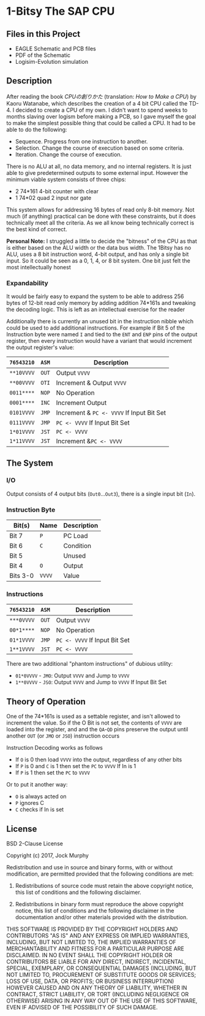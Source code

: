 # 1-Bitsy The SAP CPU

## Files in this Project

- EAGLE Schematic and PCB files
- PDF of the Schematic
- Logisim-Evolution simulation 

## Description 
After reading the book *CPUの創りかた* (translation: *How to Make a CPU*) by Kaoru Watanabe, which describes the creation of a 4 bit CPU called the TD-4. I decided to create a CPU of my own.  I didn't want to spend weeks to months slaving over logism before making a PCB, so I gave myself the goal to make the simplest possible thing that could be called a CPU.  It had to be able to do the following:

- Sequence.  Progress from one instruction to another.
- Selection. Change the course of execution based on some criteria.
- Iteration. Change the course of execution.

There is no ALU at all, no data memory, and no internal registers.  It is just able to give predetermined outputs to some external input.  However the minimum viable system consists of three chips:

- 2 74*161 4-bit counter with clear
- 1 74*02 quad 2 input nor gate

This system allows for addressing 16 bytes of read only 8-bit memory.  Not much (if anything) practical can be done with these constraints, but it does technically meet all the criteria.  As we all know being technically correct is the best kind of correct.

**Personal Note:** I struggled a little to decide the "bitness" of the CPU as that is either based on the ALU width or the data bus width.  The 1Bitsy has no ALU, uses a 8 bit instruction word, 4-bit output, and has only a single bit input.  So it could be seen as a 0, 1, 4, or 8 bit system.  One bit just felt the most intellectually honest


### Expandability 

It would be fairly easy to expand the system to be able to address 256 bytes of 12-bit read only memory by adding addition 74*161s and tweaking the decoding logic.  This is left as an intellectual exercise for the reader

Additionally there is currently an unused bit in the instruction nibble which could be used to add additional instructions.  For example if Bit 5 of the Instruction byte were named `I` and tied to the `ENT` and `ENP` pins of the output register, then every instruction would have a variant that would increment the output register's value:

| `76543210` | `ASM` | Description                               |
| ---------- | ----- | -----------------------------             |     
| `**10VVVV` | `OUT` | Output `VVVV`                             | 
| `**00VVVV` | `OTI` | Increment & Output `VVVV`                 | 
| `0011****` | `NOP` | No Operation                              | 
| `0001****` | `INC` | Increment Output                          | 
| `0101VVVV` | `JMP` | Increment & `PC <- VVVV` If Input Bit Set | 
| `0111VVVV` | `JMP` | `PC <- VVVV` If Input Bit Set             | 
| `1*01VVVV` | `JST` | `PC <- VVVV`                              | 
| `1*11VVVV` | `JST` | Increment &`PC <- VVVV`                   | 


## The System

### I/O

Output consists of 4 output bits (`Out0`...`Out3`), there is a single input bit (`In`).

### Instruction Byte

| Bit(s)   | Name   | Description |
| -------- | -----  | ----------- |
| Bit  7   | `P`    | PC Load     |
| Bit  6   | `C`    | Condition   |
| Bit  5   |        | Unused      |
| Bit  4   | `O`    | Output      |
| Bits 3-0 | `VVVV` | Value       |


### Instructions

| `76543210` | `ASM` | Description                   |
| ---------- | ----- | ----------------------------- |     
| `***0VVVV` | `OUT` | Output `VVVV`                 | 
| `00*1****` | `NOP` | No Operation                  | 
| `01*1VVVV` | `JMP` | `PC <- VVVV` If Input Bit Set | 
| `1**1VVVV` | `JST` | `PC <- VVVV`                  | 

There are two additional "phantom instructions" of dubious utility:

- `01*0VVVV` - `JMO`: Output `VVVV` and Jump to `VVVV`
- `1**0VVVV` - `JSO`: Output `VVVV` and Jump to `VVVV` If Input Bit Set

## Theory of Operation

One of the 74*161s is used as a settable register, and isn't allowed to increment the value. So if the O Bit is not set, the contents of `VVVV` are loaded into the register, and and the `QA`-`QD` pins preserve the output until another `OUT` (or `JMO` or `JSO`) instruction occurs

Instruction Decoding works as follows

- If `O` is 0 then load `VVVV` into the output, regardless of any other bits 
- If `P` is 0 and `C` is 1 then set the `PC` to `VVVV` If In is 1
- If `P` is 1 then set the `PC` to `VVVV`

Or to put it another way:

- `O` is always acted on
- `P` ignores C
- `C` checks if In is set

## License

BSD 2-Clause License

Copyright (c) 2017, Jock Murphy

Redistribution and use in source and binary forms, with or without modification, are permitted provided that the following conditions are met:

1. Redistributions of source code must retain the above copyright notice, this list of conditions and the following disclaimer.

1. Redistributions in binary form must reproduce the above copyright notice, this list of conditions and the following disclaimer in the documentation and/or other materials provided with the distribution.

THIS SOFTWARE IS PROVIDED BY THE COPYRIGHT HOLDERS AND CONTRIBUTORS "AS IS" AND ANY EXPRESS OR IMPLIED WARRANTIES, INCLUDING, BUT NOT LIMITED TO, THE IMPLIED WARRANTIES OF MERCHANTABILITY AND FITNESS FOR A PARTICULAR PURPOSE ARE DISCLAIMED. IN NO EVENT SHALL THE COPYRIGHT HOLDER OR CONTRIBUTORS BE LIABLE FOR ANY DIRECT, INDIRECT, INCIDENTAL, SPECIAL, EXEMPLARY, OR CONSEQUENTIAL DAMAGES (INCLUDING, BUT NOT LIMITED TO, PROCUREMENT OF SUBSTITUTE GOODS OR SERVICES; LOSS OF USE, DATA, OR PROFITS; OR BUSINESS INTERRUPTION) HOWEVER CAUSED AND ON ANY THEORY OF LIABILITY, WHETHER IN CONTRACT, STRICT LIABILITY, OR TORT (INCLUDING NEGLIGENCE OR OTHERWISE) ARISING IN ANY WAY OUT OF THE USE OF THIS SOFTWARE, EVEN IF ADVISED OF THE POSSIBILITY OF SUCH DAMAGE.


